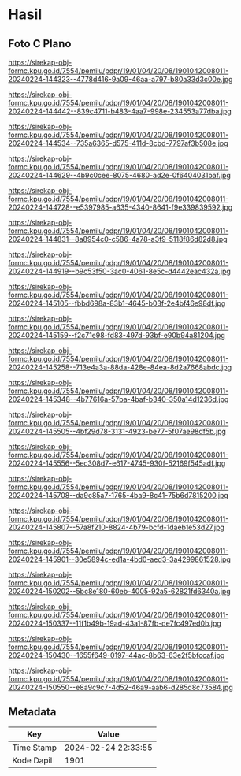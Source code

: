 # Hasil

## Foto C Plano

https://sirekap-obj-formc.kpu.go.id/7554/pemilu/pdpr/19/01/04/20/08/1901042008011-20240224-144323--4778d416-9a09-46aa-a797-b80a33d3c00e.jpg

https://sirekap-obj-formc.kpu.go.id/7554/pemilu/pdpr/19/01/04/20/08/1901042008011-20240224-144442--839c4711-b483-4aa7-998e-234553a77dba.jpg

https://sirekap-obj-formc.kpu.go.id/7554/pemilu/pdpr/19/01/04/20/08/1901042008011-20240224-144534--735a6365-d575-411d-8cbd-7797af3b508e.jpg

https://sirekap-obj-formc.kpu.go.id/7554/pemilu/pdpr/19/01/04/20/08/1901042008011-20240224-144629--4b9c0cee-8075-4680-ad2e-0f6404031baf.jpg

https://sirekap-obj-formc.kpu.go.id/7554/pemilu/pdpr/19/01/04/20/08/1901042008011-20240224-144728--e5397985-a635-4340-8641-f9e339839592.jpg

https://sirekap-obj-formc.kpu.go.id/7554/pemilu/pdpr/19/01/04/20/08/1901042008011-20240224-144831--8a8954c0-c586-4a78-a3f9-5118f86d82d8.jpg

https://sirekap-obj-formc.kpu.go.id/7554/pemilu/pdpr/19/01/04/20/08/1901042008011-20240224-144919--b9c53f50-3ac0-4061-8e5c-d4442eac432a.jpg

https://sirekap-obj-formc.kpu.go.id/7554/pemilu/pdpr/19/01/04/20/08/1901042008011-20240224-145105--fbbd698a-83b1-4645-b03f-2e4bf46e98df.jpg

https://sirekap-obj-formc.kpu.go.id/7554/pemilu/pdpr/19/01/04/20/08/1901042008011-20240224-145159--f2c71e98-fd83-497d-93bf-e90b94a81204.jpg

https://sirekap-obj-formc.kpu.go.id/7554/pemilu/pdpr/19/01/04/20/08/1901042008011-20240224-145258--713e4a3a-88da-428e-84ea-8d2a7668abdc.jpg

https://sirekap-obj-formc.kpu.go.id/7554/pemilu/pdpr/19/01/04/20/08/1901042008011-20240224-145348--4b77616a-57ba-4baf-b340-350a14d1236d.jpg

https://sirekap-obj-formc.kpu.go.id/7554/pemilu/pdpr/19/01/04/20/08/1901042008011-20240224-145505--4bf29d78-3131-4923-be77-5f07ae98df5b.jpg

https://sirekap-obj-formc.kpu.go.id/7554/pemilu/pdpr/19/01/04/20/08/1901042008011-20240224-145556--5ec308d7-e617-4745-930f-52169f545adf.jpg

https://sirekap-obj-formc.kpu.go.id/7554/pemilu/pdpr/19/01/04/20/08/1901042008011-20240224-145708--da9c85a7-1765-4ba9-8c41-75b6d7815200.jpg

https://sirekap-obj-formc.kpu.go.id/7554/pemilu/pdpr/19/01/04/20/08/1901042008011-20240224-145807--57a8f210-8824-4b79-bcfd-1daeb1e53d27.jpg

https://sirekap-obj-formc.kpu.go.id/7554/pemilu/pdpr/19/01/04/20/08/1901042008011-20240224-145901--30e5894c-ed1a-4bd0-aed3-3a4299861528.jpg

https://sirekap-obj-formc.kpu.go.id/7554/pemilu/pdpr/19/01/04/20/08/1901042008011-20240224-150202--5bc8e180-60eb-4005-92a5-62821fd6340a.jpg

https://sirekap-obj-formc.kpu.go.id/7554/pemilu/pdpr/19/01/04/20/08/1901042008011-20240224-150337--11f1b49b-19ad-43a1-87fb-de7fc497ed0b.jpg

https://sirekap-obj-formc.kpu.go.id/7554/pemilu/pdpr/19/01/04/20/08/1901042008011-20240224-150430--1655f649-0197-44ac-8b63-63e2f5bfccaf.jpg

https://sirekap-obj-formc.kpu.go.id/7554/pemilu/pdpr/19/01/04/20/08/1901042008011-20240224-150550--e8a9c9c7-4d52-46a9-aab6-d285d8c73584.jpg


## Metadata

| Key        | Value               |
| ---------- | ------------------- |
| Time Stamp | 2024-02-24 22:33:55 |
| Kode Dapil | 1901                |



